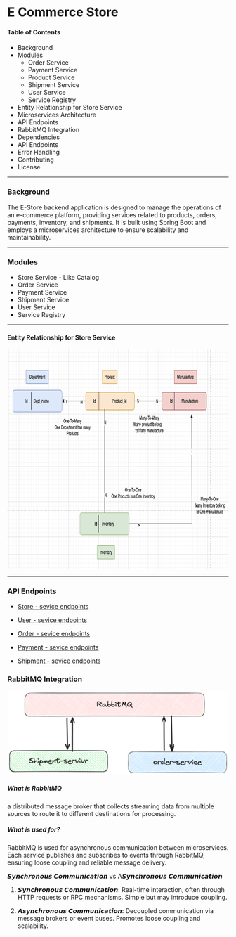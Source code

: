 # E Commerce Store
#### Table of Contents
- Background
- Modules
    - Order Service
    - Payment Service
    - Product Service
    - Shipment Service
    - User Service
    - Service Registry
- Entity Relationship for Store Service
- Microservices Architecture
- API Endpoints
- RabbitMQ Integration
- Dependencies
- API Endpoints
- Error Handling
- Contributing
- License
---
### Background

The E-Store backend application is designed to manage the operations of an e-commerce platform, providing services related to products, orders, payments, inventory, and shipments. It is built using Spring Boot and employs a microservices architecture to ensure scalability and maintainability.

---

### Modules

- Store Service - Like Catalog
- Order Service
- Payment Service
- Shipment Service
- User Service
- Service Registry 

---

#### Entity Relationship for Store Service

<img src=entity-relationships.png height=500 width=800>

---
### API Endpoints
- [Store - sevice endpoints](http://localhost:1727/swagger-ui/index.html#/)

- [User - sevice endpoints](http://localhost:1737/swagger-ui/index.html#/)

- [Order - sevice endpoints](http://localhost:8010/swagger-ui/index.html#/)

- [Payment - sevice endpoints](http://localhost:8088/swagger-ui/index.html#/)

- [Shipment - sevice endpoints](http://localhost:9087/swagger-ui/index.html#/)


### RabbitMQ Integration

![alt text](image.png)

##### What is RabbitMQ
a distributed message broker that collects streaming data from multiple sources to route it to different destinations for processing.


##### What is used for?

RabbitMQ is used for asynchronous communication between microservices. Each service publishes and subscribes to events through RabbitMQ, ensuring loose coupling and reliable message delivery.


𝙎𝙮𝙣𝙘𝙝𝙧𝙤𝙣𝙤𝙪𝙨 𝘾𝙤𝙢𝙢𝙪𝙣𝙞𝙘𝙖𝙩𝙞𝙤𝙣 vs A𝙎𝙮𝙣𝙘𝙝𝙧𝙤𝙣𝙤𝙪𝙨 𝘾𝙤𝙢𝙢𝙪𝙣𝙞𝙘𝙖𝙩𝙞𝙤𝙣

1. 𝙎𝙮𝙣𝙘𝙝𝙧𝙤𝙣𝙤𝙪𝙨 𝘾𝙤𝙢𝙢𝙪𝙣𝙞𝙘𝙖𝙩𝙞𝙤𝙣: Real-time interaction, often through HTTP requests or RPC mechanisms. Simple but may introduce coupling.

2. 𝘼𝙨𝙮𝙣𝙘𝙝𝙧𝙤𝙣𝙤𝙪𝙨 𝘾𝙤𝙢𝙢𝙪𝙣𝙞𝙘𝙖𝙩𝙞𝙤𝙣: Decoupled communication via message brokers or event buses. Promotes loose coupling and scalability.
